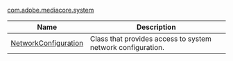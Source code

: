---
---

[com.adobe.mediacore.system](http://help.adobe.com/en_US/primetime/api/psdk/asdoc-dhls_1.4/com/adobe/mediacore/system/package-detail.html)
<table frame="all" colsep="1" rowsep="1" id="table_F136FE6F21BB403E8D23469B570A5FC3"> 
 <tgroup cols="2" colsep="1" rowsep="1" class="FormatA"> 
  <colspec colnum="1" colname="1" colwidth="38*" /> 
  <colspec colnum="2" colname="2" colwidth="63*" /> 
  <thead> 
   <tr rowsep="1"> 
    <th colname="1" class="entry">Name</th> 
    <th colname="2" class="entry">Description</th> 
   </tr> 
  </thead> 
  <tbody> 
   <tr rowsep="1"> 
    <td colname="1"><span class="codeph"><a href="http://help.adobe.com/en_US/primetime/api/psdk/asdoc-dhls_1.4/com/adobe/mediacore/system/NetworkConfiguration.html" format="html" scope="external">NetworkConfiguration</a></span> </td> 
    <td colname="2">Class that provides access to system network configuration.</td> 
   </tr> 
  </tbody> 
 </tgroup> 
</table>

